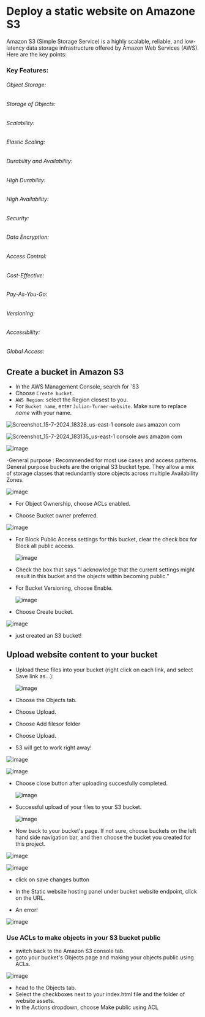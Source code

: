 # Deploy a static website on Amazone S3
Amazon S3 (Simple Storage Service) is a highly scalable, reliable, and low-latency data storage infrastructure offered by Amazon Web Services (AWS). Here are the key points:

### Key Features:
###### Object Storage:
###### Storage of Objects: 
###### Scalability:
###### Elastic Scaling: 
###### Durability and Availability:
###### High Durability: 
###### High Availability:
###### Security:
###### Data Encryption: 
###### Access Control: 
###### Cost-Effective:
###### Pay-As-You-Go: 
###### Versioning: 
###### Accessibility:
###### Global Access: 


## Create a bucket in Amazon S3
- In the AWS Management Console, search for `S3
 - Choose  `Create bucket`.
-   `AWS Region`: select the Region closest to you.
-   For  `Bucket name`, enter  `Julian-Turner-website`. Make sure to replace  _name_  with your name.

![Screenshot_15-7-2024_18328_us-east-1 console aws amazon com](https://github.com/user-attachments/assets/cdf5b215-e283-40dd-9ab4-4d8efb2c954d)


![Screenshot_15-7-2024_183135_us-east-1 console aws amazon com](https://github.com/user-attachments/assets/e92d8949-bd69-420c-a9d1-ae0d353fbb5a)

![image](https://github.com/user-attachments/assets/4b12407f-c752-4451-aaef-74b9f265ef2f)

-General purpose :
Recommended for most use cases and access patterns. General purpose buckets are the original S3 bucket type. They allow a mix of storage classes that redundantly store objects across multiple Availability Zones.

![image](https://github.com/user-attachments/assets/c7d6a1eb-0af3-48a9-9ebd-dae17af5a31d)

- For Object Ownership, choose ACLs enabled.
  
- Choose Bucket owner preferred.


![image](https://github.com/user-attachments/assets/4a448cde-6d82-4134-8108-6a77f10b289a)

- For Block Public Access settings for this bucket, clear the check box for Block all public access.

  ![image](https://github.com/user-attachments/assets/618819af-0a1c-4c62-a43b-5d0fb624ecdc)
  
- Check the box that says “I acknowledge that the current settings might result in this bucket and the objects within becoming public.”
  
- For Bucket Versioning, choose Enable.

  ![image](https://github.com/user-attachments/assets/3aaf7b96-e06b-4100-a5ae-57288f3a9af5)

- Choose Create bucket.
  
![image](https://github.com/user-attachments/assets/740bd3d5-edfc-4a05-a140-166feaa954b1)

- just created an S3 bucket!
 
## Upload website content to your bucket

- Upload these files into your bucket (right click on each link, and select Save link as...):
  
  ![image](https://github.com/user-attachments/assets/2395bf88-9291-4ad0-9645-5a2c7918b9ba)

- Choose the Objects tab.
- Choose Upload.
- Choose Add filesor folder
- Choose Upload.
- S3 will get to work right away!

 ![image](https://github.com/user-attachments/assets/31c28106-699c-4b40-80f3-90e696663dfc)

 ![image](https://github.com/user-attachments/assets/9a216620-64bd-4a2f-8be8-9f67740ead54)

 - Choose close button after uploading succesfully completed.

   ![image](https://github.com/user-attachments/assets/0d90a563-9405-4b51-9531-415913f0b642)

 - Successful upload of your files to your S3 bucket.

   ![image](https://github.com/user-attachments/assets/825d8499-f2d0-46be-ad73-a3e9bb849eb6)


- Now back to your bucket's page. If not sure, choose buckets on the left hand side navigation bar, and then choose the bucket you created for this project.

![image](https://github.com/user-attachments/assets/710c85c8-619c-4c23-a936-3b49bb0d3da8)

![image](https://github.com/user-attachments/assets/ebe1a0b9-52f6-4b32-b0f7-652882160a74)

- click on save changes button

- In the Static website hosting panel under bucket website endpoint, click on the URL.
- An error! 

![image](https://github.com/user-attachments/assets/4c3760cf-8f77-4b81-bede-c3a19dacdaa9)


### Use ACLs to make objects in your S3 bucket public

- switch back to the Amazon S3 console tab.
- goto your bucket's Objects page and making your objects public using ACLs.


![image](https://github.com/user-attachments/assets/ec02ab4b-a8e6-4e83-9ea3-53306b2da56f)

- head to the Objects tab.
- Select the checkboxes next to your index.html file and the folder of website assets.
- In the Actions dropdown, choose Make public using ACL










